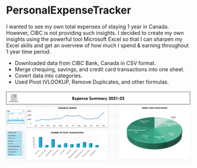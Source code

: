 # PersonalExpenseTracker
I wanted to see my own total expenses of staying 1 year in Canada. However, CIBC is not providing such insights. I decided to create my own insights using the powerful tool Microsoft Excel so that I can sharpen my Excel skills and get an overview of how much I spend & earning throughout 1 year time period.
- Downloaded data from CIBC Bank, Canada in CSV format.
- Merge chequing, savings, and credit card transactions into one sheet.
- Covert data into categories.
- Used Pivot tVLOOKUP, Remove Duplicates, and other formulas.


![Alt text](https://github.com/Bhadreshwara/PersonalExpenseTracker/blob/main/ExpenseSummary.png)
